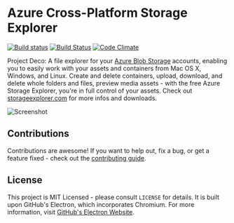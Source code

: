 # Azure Cross-Platform Storage Explorer
[![Build status](https://ci.appveyor.com/api/projects/status/w68c92bbeyirixh4?svg=true)](https://ci.appveyor.com/project/felixrieseberg/deco) [![Build Status](https://travis-ci.org/azure-storage/deco.svg)](https://travis-ci.org/azure-storage/deco) [![Code Climate](https://codeclimate.com/github/azure-storage/deco/badges/gpa.svg)](https://codeclimate.com/github/azure-storage/deco)

Project Deco: A file explorer for your [Azure Blob Storage](http://azure.microsoft.com/en-us/documentation/articles/storage-introduction/) accounts, enabling you to easily work with your assets and containers from Mac OS X, Windows, and Linux. Create and delete containers, upload, download, and delete whole folders and files, preview media assets - with the free Azure Storage Explorer, you're in full control of your assets. Check out [storageexplorer.com](http://storageexplorer.com) for more infos and downloads.

![Screenshot](https://raw.githubusercontent.com/azure-storage/xplat/764e4e379101a7f8b39633b25580a203929471cd/imgs/screenshot.png)

## Contributions
Contributions are awesome! If you want to help out, fix a bug, or get a feature fixed - check out the [contributing guide](https://github.com/azure-storage/xplat/blob/master/CONTRIBUTING.md).

## License
This project is MIT Licensed - please consult `LICENSE` for details. It is built upon GitHub's Electron, which incorporates Chromium. For more information, visit [GitHub's Electron Website](https://github.com/atom/electron).

